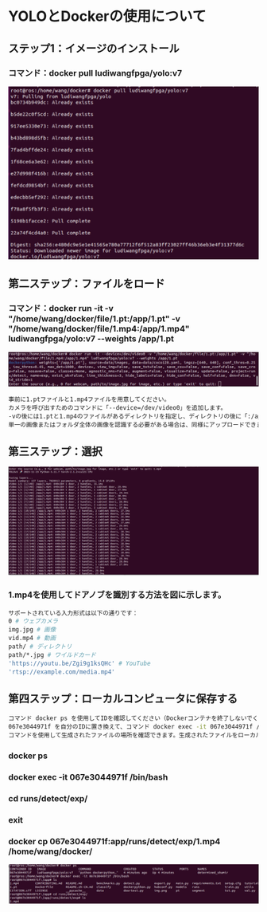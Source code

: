 # YOLOとDockerの使用について

## ステップ1：イメージのインストール

### コマンド：docker pull ludiwangfpga/yolo:v7
![image](https://github.com/ludiwangfpga/ludiwangfpga/blob/main/%E5%9B%BE%E7%89%871.png#w30)

## 第二ステップ：ファイルをロード

### コマンド：docker run -it  -v "/home/wang/docker/file/1.pt:/app/1.pt" -v "/home/wang/docker/file/1.mp4:/app/1.mp4" ludiwangfpga/yolo:v7 --weights /app/1.pt
![image](https://github.com/ludiwangfpga/ludiwangfpga/blob/main/%E5%9B%BE%E7%89%872.png)
```bash
事前に1.ptファイルと1.mp4ファイルを用意してください。
カメラを呼び出すためのコマンドに「--device=/dev/video0」を追加します。
-vの後には1.ptと1.mp4のファイルがあるディレクトリを指定し、ディレクトリの後に「:/app/1.pt」を追加します。
単一の画像またはフォルダ全体の画像を認識する必要がある場合は、同様にアップロードできます。

```
## 第三ステップ：選択
![image](https://github.com/ludiwangfpga/ludiwangfpga/blob/main/%E5%9B%BE%E7%89%873.png)
### 1.mp4を使用してドアノブを識別する方法を図に示します。
```bash
サポートされている入力形式は以下の通りです：
0 # ウェブカメラ
img.jpg # 画像
vid.mp4 # 動画
path/ # ディレクトリ
path/*.jpg # ワイルドカード
'https://youtu.be/Zgi9g1ksQHc' # YouTube
'rtsp://example.com/media.mp4'
```
## 第四ステップ：ローカルコンピュータに保存する
```bash
コマンド docker ps を使用してIDを確認してください（Dockerコンテナを終了しないでください）。 
067e3044971f を自分のIDに置き換えて、コマンド docker exec -it 067e3044971f /bin/bash を実行します。
コマンドを使用して生成されたファイルの場所を確認できます。生成されたファイルをローカルにコピーします。
```
### docker ps
### docker exec -it 067e3044971f /bin/bash
### cd runs/detect/exp/
### exit
### docker cp 067e3044971f:app/runs/detect/exp/1.mp4 /home/wang/docker/
![image](https://github.com/ludiwangfpga/ludiwangfpga/blob/main/%E5%9B%BE%E7%89%874.png)
